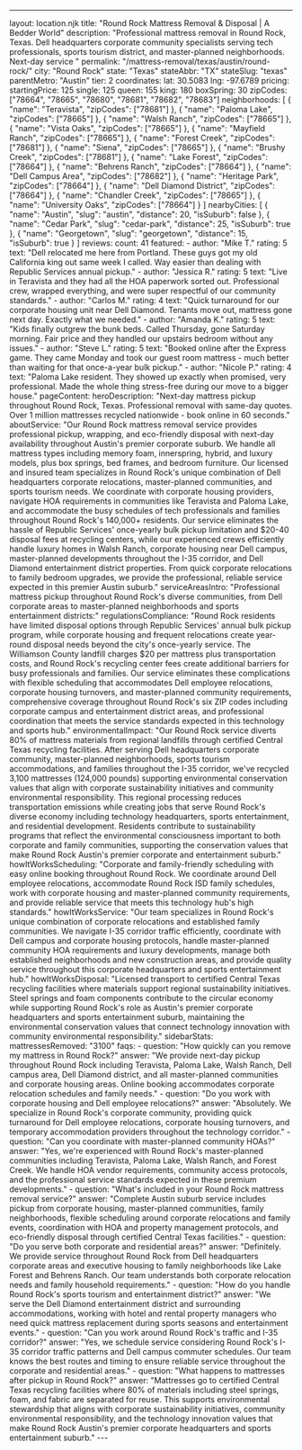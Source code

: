 ---
layout: location.njk
title: "Round Rock Mattress Removal & Disposal | A Bedder World"
description: "Professional mattress removal in Round Rock, Texas. Dell headquarters corporate community specialists serving tech professionals, sports tourism district, and master-planned neighborhoods. Next-day service "
permalink: "/mattress-removal/texas/austin/round-rock/"
city: "Round Rock" state: "Texas" stateAbbr: "TX" stateSlug: "texas" parentMetro: "Austin" tier: 2 coordinates: lat: 30.5083 lng: -97.6789 pricing: startingPrice: 125 single: 125 queen: 155 king: 180 boxSpring: 30 zipCodes: ["78664", "78665", "78680", "78681", "78682", "78683"] neighborhoods: [ { "name": "Teravista", "zipCodes": ["78681"] }, { "name": "Paloma Lake", "zipCodes": ["78665"] }, { "name": "Walsh Ranch", "zipCodes": ["78665"] }, { "name": "Vista Oaks", "zipCodes": ["78665"] }, { "name": "Mayfield Ranch", "zipCodes": ["78665"] }, { "name": "Forest Creek", "zipCodes": ["78681"] }, { "name": "Siena", "zipCodes": ["78665"] }, { "name": "Brushy Creek", "zipCodes": ["78681"] }, { "name": "Lake Forest", "zipCodes": ["78664"] }, { "name": "Behrens Ranch", "zipCodes": ["78664"] }, { "name": "Dell Campus Area", "zipCodes": ["78682"] }, { "name": "Heritage Park", "zipCodes": ["78664"] }, { "name": "Dell Diamond District", "zipCodes": ["78664"] }, { "name": "Chandler Creek", "zipCodes": ["78665"] }, { "name": "University Oaks", "zipCodes": ["78664"] } ] nearbyCities: [ { "name": "Austin", "slug": "austin", "distance": 20, "isSuburb": false }, { "name": "Cedar Park", "slug": "cedar-park", "distance": 25, "isSuburb": true }, { "name": "Georgetown", "slug": "georgetown", "distance": 15, "isSuburb": true } ] reviews: count: 41 featured: - author: "Mike T." rating: 5 text: "Dell relocated me here from Portland. These guys got my old California king out same week I called. Way easier than dealing with Republic Services annual pickup." - author: "Jessica R." rating: 5 text: "Live in Teravista and they had all the HOA paperwork sorted out. Professional crew, wrapped everything, and were super respectful of our community standards." - author: "Carlos M." rating: 4 text: "Quick turnaround for our corporate housing unit near Dell Diamond. Tenants move out, mattress gone next day. Exactly what we needed." - author: "Amanda K." rating: 5 text: "Kids finally outgrew the bunk beds. Called Thursday, gone Saturday morning. Fair price and they handled our upstairs bedroom without any issues." - author: "Steve L." rating: 5 text: "Booked online after the Express game. They came Monday and took our guest room mattress - much better than waiting for that once-a-year bulk pickup." - author: "Nicole P." rating: 4 text: "Paloma Lake resident. They showed up exactly when promised, very professional. Made the whole thing stress-free during our move to a bigger house." pageContent: heroDescription: "Next-day mattress pickup throughout Round Rock, Texas. Professional removal with same-day quotes. Over 1 million mattresses recycled nationwide - book online in 60 seconds." aboutService: "Our Round Rock mattress removal service provides professional pickup, wrapping, and eco-friendly disposal with next-day availability throughout Austin's premier corporate suburb. We handle all mattress types including memory foam, innerspring, hybrid, and luxury models, plus box springs, bed frames, and bedroom furniture. Our licensed and insured team specializes in Round Rock's unique combination of Dell headquarters corporate relocations, master-planned communities, and sports tourism needs. We coordinate with corporate housing providers, navigate HOA requirements in communities like Teravista and Paloma Lake, and accommodate the busy schedules of tech professionals and families throughout Round Rock's 140,000+ residents. Our service eliminates the hassle of Republic Services' once-yearly bulk pickup limitation and $20-40 disposal fees at recycling centers, while our experienced crews efficiently handle luxury homes in Walsh Ranch, corporate housing near Dell campus, master-planned developments throughout the I-35 corridor, and Dell Diamond entertainment district properties. From quick corporate relocations to family bedroom upgrades, we provide the professional, reliable service expected in this premier Austin suburb." serviceAreasIntro: "Professional mattress pickup throughout Round Rock's diverse communities, from Dell corporate areas to master-planned neighborhoods and sports entertainment districts:" regulationsCompliance: "Round Rock residents have limited disposal options through Republic Services' annual bulk pickup program, while corporate housing and frequent relocations create year-round disposal needs beyond the city's once-yearly service. The Williamson County landfill charges $20 per mattress plus transportation costs, and Round Rock's recycling center fees create additional barriers for busy professionals and families. Our service eliminates these complications with flexible scheduling that accommodates Dell employee relocations, corporate housing turnovers, and master-planned community requirements, comprehensive coverage throughout Round Rock's six ZIP codes including corporate campus and entertainment district areas, and professional coordination that meets the service standards expected in this technology and sports hub." environmentalImpact: "Our Round Rock service diverts 80% of mattress materials from regional landfills through certified Central Texas recycling facilities. After serving Dell headquarters corporate community, master-planned neighborhoods, sports tourism accommodations, and families throughout the I-35 corridor, we've recycled 3,100 mattresses (124,000 pounds) supporting environmental conservation values that align with corporate sustainability initiatives and community environmental responsibility. This regional processing reduces transportation emissions while creating jobs that serve Round Rock's diverse economy including technology headquarters, sports entertainment, and residential development. Residents contribute to sustainability programs that reflect the environmental consciousness important to both corporate and family communities, supporting the conservation values that make Round Rock Austin's premier corporate and entertainment suburb." howItWorksScheduling: "Corporate and family-friendly scheduling with easy online booking throughout Round Rock. We coordinate around Dell employee relocations, accommodate Round Rock ISD family schedules, work with corporate housing and master-planned community requirements, and provide reliable service that meets this technology hub's high standards." howItWorksService: "Our team specializes in Round Rock's unique combination of corporate relocations and established family communities. We navigate I-35 corridor traffic efficiently, coordinate with Dell campus and corporate housing protocols, handle master-planned community HOA requirements and luxury developments, manage both established neighborhoods and new construction areas, and provide quality service throughout this corporate headquarters and sports entertainment hub." howItWorksDisposal: "Licensed transport to certified Central Texas recycling facilities where materials support regional sustainability initiatives. Steel springs and foam components contribute to the circular economy while supporting Round Rock's role as Austin's premier corporate headquarters and sports entertainment suburb, maintaining the environmental conservation values that connect technology innovation with community environmental responsibility." sidebarStats: mattressesRemoved: "3100" faqs: - question: "How quickly can you remove my mattress in Round Rock?" answer: "We provide next-day pickup throughout Round Rock including Teravista, Paloma Lake, Walsh Ranch, Dell campus area, Dell Diamond district, and all master-planned communities and corporate housing areas. Online booking accommodates corporate relocation schedules and family needs." - question: "Do you work with corporate housing and Dell employee relocations?" answer: "Absolutely. We specialize in Round Rock's corporate community, providing quick turnaround for Dell employee relocations, corporate housing turnovers, and temporary accommodation providers throughout the technology corridor." - question: "Can you coordinate with master-planned community HOAs?" answer: "Yes, we're experienced with Round Rock's master-planned communities including Teravista, Paloma Lake, Walsh Ranch, and Forest Creek. We handle HOA vendor requirements, community access protocols, and the professional service standards expected in these premium developments." - question: "What's included in your Round Rock mattress removal service?" answer: "Complete Austin suburb service includes pickup from corporate housing, master-planned communities, family neighborhoods, flexible scheduling around corporate relocations and family events, coordination with HOA and property management protocols, and eco-friendly disposal through certified Central Texas facilities." - question: "Do you serve both corporate and residential areas?" answer: "Definitely. We provide service throughout Round Rock from Dell headquarters corporate areas and executive housing to family neighborhoods like Lake Forest and Behrens Ranch. Our team understands both corporate relocation needs and family household requirements." - question: "How do you handle Round Rock's sports tourism and entertainment district?" answer: "We serve the Dell Diamond entertainment district and surrounding accommodations, working with hotel and rental property managers who need quick mattress replacement during sports seasons and entertainment events." - question: "Can you work around Round Rock's traffic and I-35 corridor?" answer: "Yes, we schedule service considering Round Rock's I-35 corridor traffic patterns and Dell campus commuter schedules. Our team knows the best routes and timing to ensure reliable service throughout the corporate and residential areas." - question: "What happens to mattresses after pickup in Round Rock?" answer: "Mattresses go to certified Central Texas recycling facilities where 80% of materials including steel springs, foam, and fabric are separated for reuse. This supports environmental stewardship that aligns with corporate sustainability initiatives, community environmental responsibility, and the technology innovation values that make Round Rock Austin's premier corporate headquarters and sports entertainment suburb." ---